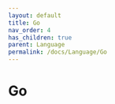 ```yaml
---
layout: default
title: Go
nav_order: 4
has_children: true
parent: Language
permalink: /docs/Language/Go
---
```


# Go